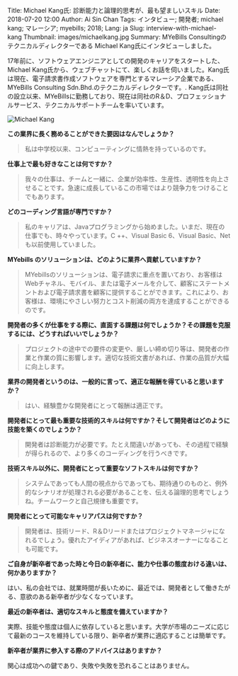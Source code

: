 Title: Michael Kang氏: 診断能力と論理的思考が、最も望ましいスキル
Date: 2018-07-20 12:00
Author: Ai Sin Chan
Tags: インタビュー; 開発者; michael kang; マレーシア; myebills; 2018;
Lang: ja
Slug: interview-with-michael-kang
Thumbnail: images/michaelkang.jpg
Summary: MYeBills Consultingのテクニカルディレクターである Michael Kang氏にインタビューしました。

 
17年前に、ソフトウェアエンジニアとしての開発のキャリアをスタートした、Michael Kang氏から、ウェブチャットにて、楽しくお話を伺いました。Kang氏は現在、電子請求書作成ソフトウェアを専門とするマレーシア企業である、MYeBills Consulting Sdn.Bhd.のテクニカルディレクターです。. Kang氏は同社の設立以来、MYeBillsに勤務しており、現在は同社のR＆D、プロフェッショナルサービス、テクニカルサポートチームを率いています。

![Michael Kang]({filename}/images/michaelkang.jpg)

**この業界に長く務めることができた要因はなんでしょうか？**

> 私は中学校以来、コンピューティングに情熱を持っているのです。

**仕事上で最も好きなことは何ですか？**

> 我々の仕事は、チームと一緒に、企業が効率性、生産性、透明性を向上させることです。急速に成長しているこの市場ではより競争力をつけることでもあります。

**どのコーディング言語が専門ですか？**

> 私のキャリアは、Javaプログラミングから始めました。いまだ、現在の仕事でも、時々やっています。C ++、Visual Basic 6、Visual Basic、Netも以前使用していました。

**MYebills のソリューションは、どのように業界へ貢献していますか？**

> MYebillsのソリューションは、電子請求に重点を置いており、お客様はWebチャネル、モバイル、または電子メールを介して、顧客にステートメントおよび電子請求書を顧客に提供することができます。これにより、お客様は、環境にやさしい努力とコスト削減の両方を達成することができるのです。

**開発者の多くが仕事をする際に、直面する課題は何でしょうか？その課題を克服するには、どうすればいいでしょうか？**

> プロジェクトの途中での要件の変更や、厳しい締め切り等は、開発者の作業と作業の質に影響します。適切な技術文書があれば、作業の品質が大幅に向上します。

**業界の開発者というのは、一般的に言って、適正な報酬を得ていると思いますか？**

> はい、経験豊かな開発者にとって報酬は適正です。

**開発者にとって最も重要な技術的スキルは何ですか？そして開発者はどのように技能を築くのでしょうか？**

> 開発者は診断能力が必要です。たとえ間違いがあっても、その過程で経験が得られるので、より多くのコーディングを行うべきです。

**技術スキル以外に、開発者にとって重要なソフトスキルは何ですか？**

> システムであっても人間の視点からであっても、期待通りのものと、例外的なシナリオが処理される必要があることを、伝える論理的思考でしょうね。チームワークと自己規律も重要です。

**開発者にとって可能なキャリアパスは何ですか？**

> 開発者は、技術リード、R＆Dリードまたはプロジェクトマネージャになれるでしょう。優れたアイディアがあれば、ビジネスオーナーになることも可能です。

**ご自身が新卒者であった時と今日の新卒者に、能力や仕事の態度おける違いは、何かありますか？**

はい、私の会社では、就業時間が長いために、最近では、開発者として働きたがる、意欲のある新卒者が少なくなっています。

**最近の新卒者は、適切なスキルと態度を備えていますか？**

実際、技能や態度は個人に依存していると思います。大学が市場のニーズに応じて最新のコースを維持している限り、新卒者が業界に適応することは簡単です。

**新卒者が業界に参入する際のアドバイスはありますか？**

関心は成功への鍵であり、失敗や失敗を恐れることはありません。

 
